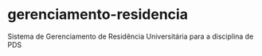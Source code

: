 # gerenciamento-residencia
Sistema de Gerenciamento de Residência Universitária para a disciplina de PDS
